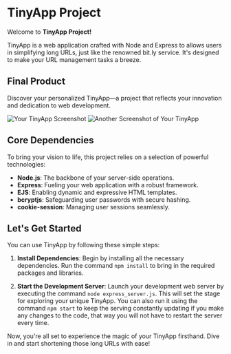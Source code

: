# TinyApp Project

Welcome to **TinyApp Project!**

TinyApp is a web application crafted with Node and Express to allows users in simplifying long URLs, just like the renowned bit.ly service. It's designed to make your URL management tasks a breeze.

## Final Product

Discover your personalized TinyApp—a project that reflects your innovation and dedication to web development.

![Your TinyApp Screenshot](#) <!-- Replace with your project's actual screenshot -->
![Another Screenshot of Your TinyApp](#) <!-- Replace with your project's actual screenshot -->

## Core Dependencies

To bring your vision to life, this project relies on a selection of powerful technologies:

- **Node.js**: The backbone of your server-side operations.
- **Express**: Fueling your web application with a robust framework.
- **EJS**: Enabling dynamic and expressive HTML templates.
- **bcryptjs**: Safeguarding user passwords with secure hashing.
- **cookie-session**: Managing user sessions seamlessly.

## Let's Get Started

You can use TinyApp by following these simple steps:

1. **Install Dependencies**: Begin by installing all the necessary dependencies. Run the command `npm install` to bring in the required packages and libraries.

2. **Start the Development Server**: Launch your development web server by executing the command `node express_server.js`. This will set the stage for exploring your unique TinyApp. You can also run it using the command `npm start` to keep the serving constantly updating if you make any changes to the code, that way you will not have to restart the server every time. 

Now, you're all set to experience the magic of your TinyApp firsthand. Dive in and start shortening those long URLs with ease!